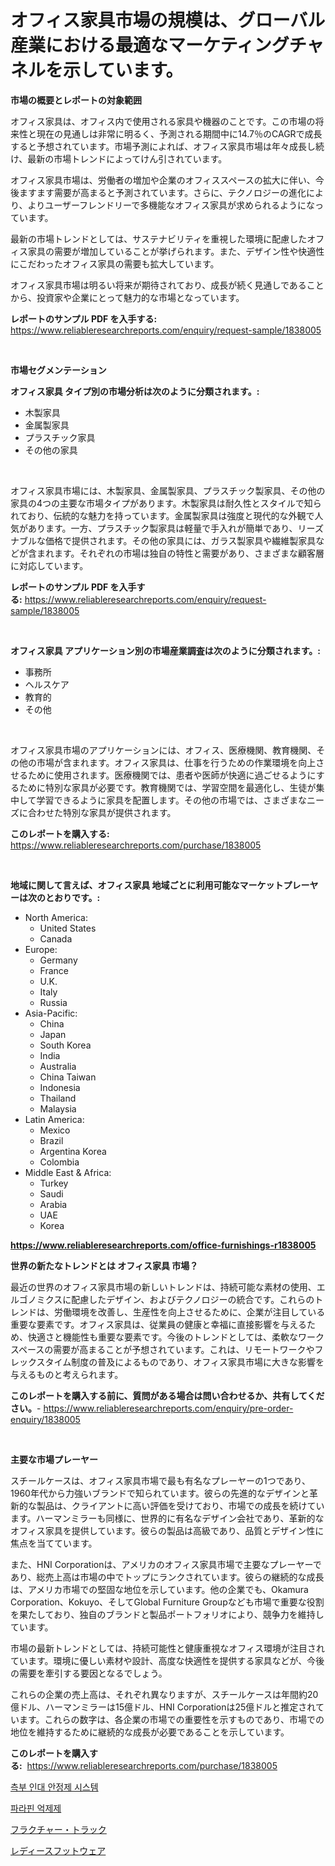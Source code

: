 <p><h1>オフィス家具市場の規模は、グローバル産業における最適なマーケティングチャネルを示しています。</h1></p><p><strong>市場の概要とレポートの対象範囲</strong></p>
<p><p>オフィス家具は、オフィス内で使用される家具や機器のことです。この市場の将来性と現在の見通しは非常に明るく、予測される期間中に14.7％のCAGRで成長すると予想されています。市場予測によれば、オフィス家具市場は年々成長し続け、最新の市場トレンドによってけん引されています。 </p><p>オフィス家具市場は、労働者の増加や企業のオフィススペースの拡大に伴い、今後ますます需要が高まると予測されています。さらに、テクノロジーの進化により、よりユーザーフレンドリーで多機能なオフィス家具が求められるようになっています。 </p><p>最新の市場トレンドとしては、サステナビリティを重視した環境に配慮したオフィス家具の需要が増加していることが挙げられます。また、デザイン性や快適性にこだわったオフィス家具の需要も拡大しています。 </p><p>オフィス家具市場は明るい将来が期待されており、成長が続く見通しであることから、投資家や企業にとって魅力的な市場となっています。</p></p>
<p><strong>レポートのサンプル PDF を入手する:</strong> <a href="https://www.reliableresearchreports.com/enquiry/request-sample/1838005">https://www.reliableresearchreports.com/enquiry/request-sample/1838005</a></p>
<p>&nbsp;</p>
<p><strong>市場セグメンテーション</strong></p>
<p><strong>オフィス家具 タイプ別の市場分析は次のように分類されます。:</strong></p>
<p><ul><li>木製家具</li><li>金属製家具</li><li>プラスチック家具</li><li>その他の家具</li></ul></p>
<p>&nbsp;</p>
<p><p>オフィス家具市場には、木製家具、金属製家具、プラスチック製家具、その他の家具の4つの主要な市場タイプがあります。木製家具は耐久性とスタイルで知られており、伝統的な魅力を持っています。金属製家具は強度と現代的な外観で人気があります。一方、プラスチック製家具は軽量で手入れが簡単であり、リーズナブルな価格で提供されます。その他の家具には、ガラス製家具や繊維製家具などが含まれます。それぞれの市場は独自の特性と需要があり、さまざまな顧客層に対応しています。</p></p>
<p><strong>レポートのサンプル PDF を入手する:</strong>&nbsp;<a href="https://www.reliableresearchreports.com/enquiry/request-sample/1838005">https://www.reliableresearchreports.com/enquiry/request-sample/1838005</a></p>
<p>&nbsp;</p>
<p><strong> オフィス家具 アプリケーション別の市場産業調査は次のように分類されます。:</strong></p>
<p><ul><li>事務所</li><li>ヘルスケア</li><li>教育的</li><li>その他</li></ul></p>
<p>&nbsp;</p>
<p><p>オフィス家具市場のアプリケーションには、オフィス、医療機関、教育機関、その他の市場が含まれます。オフィス家具は、仕事を行うための作業環境を向上させるために使用されます。医療機関では、患者や医師が快適に過ごせるようにするために特別な家具が必要です。教育機関では、学習空間を最適化し、生徒が集中して学習できるように家具を配置します。その他の市場では、さまざまなニーズに合わせた特別な家具が提供されます。</p></p>
<p><strong>このレポートを購入する:</strong>&nbsp; <a href="https://www.reliableresearchreports.com/purchase/1838005">https://www.reliableresearchreports.com/purchase/1838005</a></p>
<p>&nbsp;</p>
<p><strong>地域に関して言えば、オフィス家具 地域ごとに利用可能なマーケットプレーヤーは次のとおりです。:</strong></p>
<p><ul>
    <li>
        North America:
        <ul>
            <li>United States</li>
            <li>Canada</li>
        </ul>
    </li>
    <li>
        Europe:
        <ul>
            <li>Germany</li>
            <li>France</li>
            <li>U.K.</li>
            <li>Italy</li>
            <li>Russia</li>
        </ul>
    </li>
    <li>
        Asia-Pacific:
        <ul>
            <li>China</li>
            <li>Japan</li>
            <li>South Korea</li>
            <li>India</li>
            <li>Australia</li>
            <li>China Taiwan</li>
            <li>Indonesia</li>
            <li>Thailand</li>
            <li>Malaysia</li>
        </ul>
    </li>
    <li>
        Latin America:
        <ul>
            <li>Mexico</li>
            <li>Brazil</li>
            <li>Argentina Korea</li>
            <li>Colombia</li>
        </ul>
    </li>
    <li>
        Middle East & Africa:
        <ul>
            <li>Turkey</li>
            <li>Saudi</li>
            <li>Arabia</li>
            <li>UAE</li>
            <li>Korea</li>
        </ul>
    </li>
    </ul></p>
<p><strong><a href="https://www.reliableresearchreports.com/office-furnishings-r1838005">https://www.reliableresearchreports.com/office-furnishings-r1838005</a></strong>&nbsp;</p>
<p><strong>世界の新たなトレンドとは オフィス家具 市場？</strong></p>
<p><p>最近の世界のオフィス家具市場の新しいトレンドは、持続可能な素材の使用、エルゴノミクスに配慮したデザイン、およびテクノロジーの統合です。これらのトレンドは、労働環境を改善し、生産性を向上させるために、企業が注目している重要な要素です。オフィス家具は、従業員の健康と幸福に直接影響を与えるため、快適さと機能性も重要な要素です。今後のトレンドとしては、柔軟なワークスペースの需要が高まることが予想されています。これは、リモートワークやフレックスタイム制度の普及によるものであり、オフィス家具市場に大きな影響を与えるものと考えられます。</p></p>
<p><strong>このレポートを購入する前に、質問がある場合は問い合わせるか、共有してください。</strong>- <a href="https://www.reliableresearchreports.com/enquiry/pre-order-enquiry/1838005">https://www.reliableresearchreports.com/enquiry/pre-order-enquiry/1838005</a></p>
<p>&nbsp;</p>
<p><strong>主要な市場プレーヤー</strong></p>
<p><p>スチールケースは、オフィス家具市場で最も有名なプレーヤーの1つであり、1960年代から力強いブランドで知られています。彼らの先進的なデザインと革新的な製品は、クライアントに高い評価を受けており、市場での成長を続けています。ハーマンミラーも同様に、世界的に有名なデザイン会社であり、革新的なオフィス家具を提供しています。彼らの製品は高級であり、品質とデザイン性に焦点を当てています。</p><p>また、HNI Corporationは、アメリカのオフィス家具市場で主要なプレーヤーであり、総売上高は市場の中でトップにランクされています。彼らの継続的な成長は、アメリカ市場での堅固な地位を示しています。他の企業でも、Okamura Corporation、Kokuyo、そしてGlobal Furniture Groupなども市場で重要な役割を果たしており、独自のブランドと製品ポートフォリオにより、競争力を維持しています。</p><p>市場の最新トレンドとしては、持続可能性と健康重視なオフィス環境が注目されています。環境に優しい素材や設計、高度な快適性を提供する家具などが、今後の需要を牽引する要因となるでしょう。</p><p>これらの企業の売上高は、それぞれ異なりますが、スチールケースは年間約20億ドル、ハーマンミラーは15億ドル、HNI Corporationは25億ドルと推定されています。これらの数字は、各企業の市場での重要性を示すものであり、市場での地位を維持するために継続的な成長が必要であることを示しています。</p></p>
<p><strong>このレポートを購入する:</strong>&nbsp;&nbsp;<a href="https://www.reliableresearchreports.com/purchase/1838005">https://www.reliableresearchreports.com/purchase/1838005</a></p>
<p><p><a href="https://medium.com/@llanajer/%EC%BD%9C%EB%9D%BC%ED%85%8C%EB%9F%B4-%EC%9D%B8%EB%8C%80-%EC%95%88%EC%A0%95%EA%B8%B0-%EC%8B%9C%EC%9E%A5-%EB%8F%99%ED%96%A5-2024%EB%85%84%EB%B6%80%ED%84%B0-2031%EB%85%84%EA%B9%8C%EC%A7%80%EC%9D%98-%EC%8B%9C%EC%9E%A5-%EB%8F%99%ED%96%A5-%EC%84%B1%EC%9E%A5-%EC%98%88%EC%B8%A1-b1cc685d65f1">측부 인대 안정제 시스템</a></p><p><a href="https://medium.com/@darrellacocha676/%ED%8C%8C%EB%9D%BC%ED%95%80-%EC%96%B5%EC%A0%9C%EC%A0%9C-%EC%8B%9C%EC%9E%A5-%EC%A0%84%EB%A7%9D-%EC%82%B0%EC%97%85-%EA%B0%9C%EC%9A%94-%EB%B0%8F-%EC%98%88%EC%B8%A1-2024-2031-700cd5565a57">파라핀 억제제</a></p><p><a href="https://medium.com/@edwards13jessica/%E3%83%88%E3%83%A9%E3%83%83%E3%82%AF%E5%B8%82%E5%A0%B4%E3%81%AE%E5%88%86%E6%96%AD-2031%E5%B9%B4%E3%81%BE%E3%81%A7%E3%81%AE%E3%83%88%E3%83%AC%E3%83%B3%E3%83%89-%E4%BA%88%E6%B8%AC-%E7%AB%B6%E4%BA%89%E5%88%86%E6%9E%90-e235a4b178e7">フラクチャー・トラック</a></p><p><a href="https://medium.com/@leonardgreene1/2024%E5%B9%B4%E3%81%8B%E3%82%892031%E5%B9%B4%E3%81%BE%E3%81%A7%E3%81%AE%E6%9C%9F%E9%96%93%E3%81%AB%E4%BA%88%E6%B8%AC%E3%81%95%E3%82%8C%E3%82%8B%E5%A5%B3%E6%80%A7%E7%94%A8%E9%9D%B4%E3%81%AE%E5%B8%82%E5%A0%B4%E5%88%86%E6%9E%90%E3%81%A8%E3%82%B5%E3%82%A4%E3%82%BA%E4%BA%88%E6%B8%AC-4fe06c59b11a">レディースフットウェア</a></p></p>
